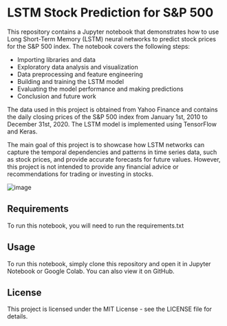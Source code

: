 # LSTM Stock Prediction for S&P 500

This repository contains a Jupyter notebook that demonstrates how to use Long Short-Term Memory (LSTM) neural networks to predict stock prices for the S&P 500 index. The notebook covers the following steps:

- Importing libraries and data
- Exploratory data analysis and visualization
- Data preprocessing and feature engineering
- Building and training the LSTM model
- Evaluating the model performance and making predictions
- Conclusion and future work

The data used in this project is obtained from Yahoo Finance and contains the daily closing prices of the S&P 500 index from January 1st, 2010 to December 31st, 2020. The LSTM model is implemented using TensorFlow and Keras.

The main goal of this project is to showcase how LSTM networks can capture the temporal dependencies and patterns in time series data, such as stock prices, and provide accurate forecasts for future values. However, this project is not intended to provide any financial advice or recommendations for trading or investing in stocks.

![image](https://user-images.githubusercontent.com/25248102/220925879-06ca42fa-b6c2-47bf-b5b4-0ea5347c2b49.png)

## Requirements
To run this notebook, you will need to run the requirements.txt

## Usage
To run this notebook, simply clone this repository and open it in Jupyter Notebook or Google Colab. You can also view it on GitHub.

## License
This project is licensed under the MIT License - see the LICENSE file for details.
